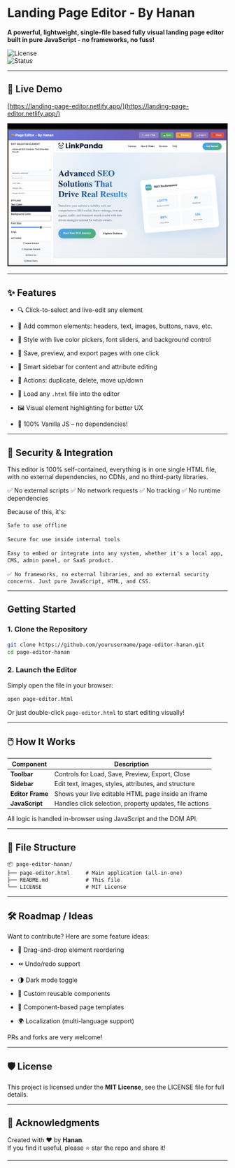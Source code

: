 
# Landing Page Editor - By Hanan
**A powerful, lightweight, single-file based fully visual landing page editor built in pure JavaScript - no frameworks, no fuss!**

![License](https://img.shields.io/badge/license-MIT-green)  
![Status](https://img.shields.io/badge/status-actively--maintained-brightgreen)

---
## 🔗 Live Demo
 [https://landing-page-editor.netlify.app/](https://landing-page-editor.netlify.app/)

![Alt text](Images/Screenshot-2)

---

## ✨ Features

- 🔍 Click-to-select and live-edit any element
    
- 🧱 Add common elements: headers, text, images, buttons, navs, etc.
    
- 🎨 Style with live color pickers, font sliders, and background control
    
- 💾 Save, preview, and export pages with one click
    
- 🧠 Smart sidebar for content and attribute editing
    
- 🧹 Actions: duplicate, delete, move up/down
    
- 📁 Load any `.html` file into the editor
    
- 🖼️ Visual element highlighting for better UX
    
- 🚀 100% Vanilla JS – no dependencies!
    

---


## 🔐 Security & Integration

This editor is 100% self-contained, everything is in one single HTML file, with no external dependencies, no CDNs, and no third-party libraries.

✅ No external scripts
✅ No network requests
✅ No tracking
✅ No runtime dependencies

Because of this, it's:

    Safe to use offline

    Secure for use inside internal tools

    Easy to embed or integrate into any system, whether it's a local app, CMS, admin panel, or SaaS product.

    ✅ No frameworks, no external libraries, and no external security concerns. Just pure JavaScript, HTML, and CSS.

---

## Getting Started

### 1. Clone the Repository

```bash
git clone https://github.com/yourusername/page-editor-hanan.git
cd page-editor-hanan
```

### 2. Launch the Editor

Simply open the file in your browser:

```bash
open page-editor.html
```

Or just double-click `page-editor.html` to start editing visually!

---

## 🖱️ How It Works

|Component|Description|
|---|---|
|**Toolbar**|Controls for Load, Save, Preview, Export, Close|
|**Sidebar**|Edit text, images, styles, attributes, and structure|
|**Editor Frame**|Shows your live editable HTML page inside an iframe|
|**JavaScript**|Handles click selection, property updates, file actions|

All logic is handled in-browser using JavaScript and the DOM API.

---

## 📂 File Structure

```
📦 page-editor-hanan/
├── page-editor.html     # Main application (all-in-one)
├── README.md            # This file
└── LICENSE              # MIT License
```

---

## 🛠 Roadmap / Ideas

Want to contribute? Here are some feature ideas:

- 🧲 Drag-and-drop element reordering
    
- ⏪ Undo/redo support
    
- 🌗 Dark mode toggle
    
- 🧱 Custom reusable components
    
- 🧪 Component-based page templates
    
- 🌍 Localization (multi-language support)
    

PRs and forks are very welcome!

---


## 🛡 License

This project is licensed under the **MIT License**, see the LICENSE file for full details.

---

## 🙌 Acknowledgments

Created with ❤️ by **Hanan**.  
If you find it useful, please ⭐ star the repo and share it!

---
